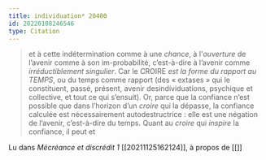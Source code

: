 ```yaml
---
title: individuation* 20400
id: 20220108246546
type: Citation
---
```


> et à cette indétermination comme à une *chance*, à l'*ouverture* de l’avenir comme à son im-probabilité, c’est-à-dire à l’avenir comme *irréductiblement singulier*. Car le CROIRE *est la forme du rapport au TEMPS*, ou du temps comme rapport (des « extases » qui le constituent, passé, présent, avenir desindividuations, psychique et collective, et tout ce qui s’ensuit). Or, parce que la confiance n’est possible que dans l’horizon d’un *croire* qui la dépasse, la confiance calculée est nécessairement autodestructrice : elle est une négation de l’avenir, c’est-à-dire du temps. Quant au *croire* qui *inspire* la confiance, il peut et

Lu dans *Mécréance et discrédit 1* [[20211125162124]], à propos de [[]]